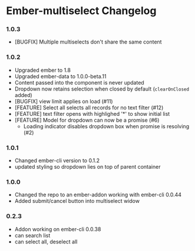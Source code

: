# Ember-multiselect Changelog

### 1.0.3
 * [BUGFIX] Multiple multiselects don't share the same content

### 1.0.2
 * Upgraded ember to 1.8
 * Upgraded ember-data to 1.0.0-beta.11
 * Content passed into the component is never updated
 * Dropdown now retains selection when closed by default (`clearOnClosed` added)
 * [BUGFIX] view limit applies on load (#11)
 * [FEATURE] Select all selects all records for no text filter (#12)
 * [FEATURE] text filter opens with highlighed '*' to show initial list
 * [FEATURE] Model for dropdown can now be a promise (#6)
   * Loading indicator disables dropdown box when promise is resolving (#2)

### 1.0.1
 * Changed ember-cli version to 0.1.2
 * updated styling so dropdown lies on top of parent container

###  1.0.0

 * Changed the repo to an ember-addon working with ember-cli 0.0.44
 * Added submit/cancel button into multiselect widow


### 0.2.3
 * Addon working on ember-cli 0.0.38
 * can search list
 * can select all, deselect all
